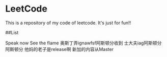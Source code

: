 # LeetCode
This is a repository of my code of leetcode. It's just for fun!!


##List
 
Speak now
See the flame
奥斯丁弄ignawfsf阿斯顿分收到
士大夫iag阿斯顿分阿斯顿分
他妈的老子是release啊
新加的内容从Master





